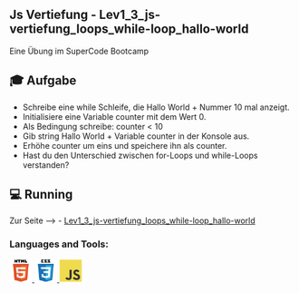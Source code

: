 ## Js Vertiefung - Lev1_3_js-vertiefung_loops_while-loop_hallo-world

Eine Übung im SuperCode Bootcamp

## 🎓 Aufgabe

- Schreibe eine while Schleife, die Hallo World + Nummer 10 mal anzeigt.
- Initialisiere eine Variable counter mit dem Wert 0.
- Als Bedingung schreibe: counter < 10
- Gib string Hallo World + Variable counter in der Konsole aus.
- Erhöhe counter um eins und speichere ihn als counter.
- Hast du den Unterschied zwischen for-Loops und while-Loops verstanden?

## 💻 Running

Zur Seite —> - [Lev1_3_js-vertiefung_loops_while-loop_hallo-world](https://mukkez.github.io/Bootcamp/tasks/Day_57/Lev1_3_js-vertiefung_loops_while-loop_hallo-world/)

<p align="left">
</p>

<h3 align="left">Languages and Tools:</h3>
<p align="left"> <a href="https://www.w3schools.com/html/" target="_blank" rel="noreferrer"> <img src="https://raw.githubusercontent.com/devicons/devicon/master/icons/html5/html5-original-wordmark.svg" alt="html5" width="40" height="40"/> </a>
<a href="https://www.w3schools.com/css/" target="_blank" rel="noreferrer"> <img src="https://raw.githubusercontent.com/devicons/devicon/master/icons/css3/css3-original-wordmark.svg" alt="css3" width="40" height="40"/> </a> 
<a href="https://www.w3schools.com/css/" target="_blank" rel="noreferrer"> <img src="https://raw.githubusercontent.com/devicons/devicon/master/icons/javascript/javascript-original.svg" alt="css3" width="40" height="40"/> </a> </p>
